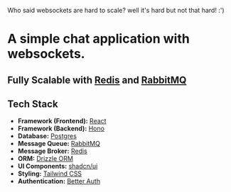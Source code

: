 Who said websockets are hard to scale? well it's hard but not that hard! :')

# A simple chat application with websockets.

## Fully Scalable with [Redis](https://redis.io/) and [RabbitMQ](https://www.rabbitmq.com/)

## Tech Stack

- **Framework (Frontend):** [React](https://react.dev)
- **Framework (Backend):** [Hono](https://hono.dev)
- **Database:** [Postgres](https://www.postgresql.org)
- **Message Queue:** [RabbitMQ](https://www.rabbitmq.com)
- **Message Broker:** [Redis](https://redis.io)
- **ORM:** [Drizzle ORM](https://orm.drizzle.team)
- **UI Components:** [shadcn/ui](https://ui.shadcn.com)
- **Styling:** [Tailwind CSS](https://tailwindcss.com)
- **Authentication:** [Better Auth](https://www.better-auth.com)

